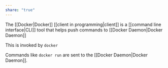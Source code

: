 ```yaml
---
share: "true"
---
```


The [[Docker|Docker]] [[client in programming|client]] is a [[command line interface|CLI]] tool that helps push commands to [[Docker Daemon|Docker Daemon]]

This is invoked by `docker`

Commands like `docker run` are sent to the [[Docker Daemon|Docker Daemon]]. 

